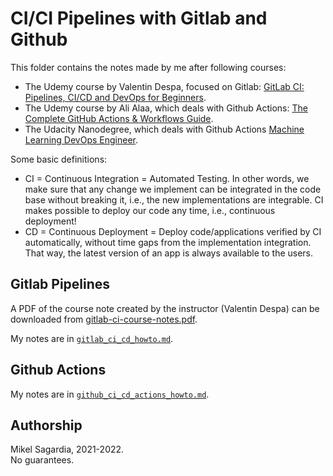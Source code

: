 # CI/CI Pipelines with Gitlab and Github

This folder contains the notes made by me after following courses:

- The Udemy course by Valentin Despa, focused on Gitlab: [GitLab CI: Pipelines, CI/CD and DevOps for Beginners](https://www.udemy.com/course/gitlab-ci-pipelines-ci-cd-and-devops-for-beginners/).
- The Udemy course by Ali Alaa, which deals with Github Actions: [The Complete GitHub Actions & Workflows Guide](https://www.udemy.com/course/github-actions/).
- The Udacity Nanodegree, which deals with Github Actions [Machine Learning DevOps Engineer](https://www.udacity.com/course/machine-learning-dev-ops-engineer-nanodegree--nd0821).

Some basic definitions:

- CI = Continuous Integration = Automated Testing. In other words, we make sure that any change we implement can be integrated in the code base without breaking it, i.e., the new implementations are integrable. CI makes possible to deploy our code any time, i.e., continuous deployment!
- CD = Continuous Deployment = Deploy code/applications verified by CI automatically, without time gaps from the implementation integration. That way, the latest version of an app is always available to the users.

## Gitlab Pipelines

A PDF of the course note created by the instructor (Valentin Despa) can be downloaded from
[gitlab-ci-course-notes.pdf](https://buildmedia.readthedocs.org/media/pdf/gitlab-ci-course-notes/latest/gitlab-ci-course-notes.pdf).

My notes are in [`gitlab_ci_cd_howto.md`](gitlab_ci_cd_howto.md).

## Github Actions

My notes are in [`github_ci_cd_actions_howto.md`](github_ci_cd_actions_howto.md).

## Authorship

Mikel Sagardia, 2021-2022.  
No guarantees.
